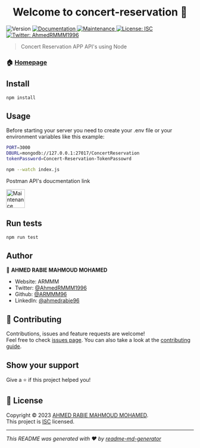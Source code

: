 <h1 align="center">Welcome to concert-reservation 👋</h1>
<p>
  <img alt="Version" src="https://img.shields.io/badge/version-1.0.0-blue.svg?cacheSeconds=2592000" />
  <a href="" target="_blank">
    <img alt="Documentation" src="https://img.shields.io/badge/documentation-yes-brightgreen.svg" />
  </a>
  <a href="https://github.com/ARMMM96/ConcertReservation/graphs/commit-activity" target="_blank">
    <img alt="Maintenance" src="https://img.shields.io/badge/Maintained%3F-yes-green.svg" />
  </a>
  <a href="https://github.com/ARMMM96/ConcertReservation/blob/master/LICENSE" target="_blank">
    <img alt="License: ISC" src="https://img.shields.io/github/license/ARMMM96/concert-reservation" />
  </a>
  <a href="https://twitter.com/AhmedRMMM1996" target="_blank">
    <img alt="Twitter: AhmedRMMM1996" src="https://img.shields.io/twitter/follow/AhmedRMMM1996.svg?style=social" />
  </a>
</p>

> Concert Reservation APP API's using Node

### 🏠 [Homepage](https://github.com/ARMMM96/ConcertReservation#readme)

## Install

```sh
npm install
```

## Usage
Before starting your server you need to create your .env file or your environment variables like this example:
```sh
PORT=3000
DBURL=mongodb://127.0.0.1:27017/ConcertReservation
tokenPassword=Concert-Reservation-TokenPassowrd
```

```sh
npm --watch index.js
```
Postman API's doucmentation link 

  <a href="https://galactic-space-9878.postman.co/workspace/AHMED-RABEA-MAHMOUD~2dbda7c5-bb72-4bb4-8915-545ed46aef43/collection/4987583-fbef3f65-a662-46fb-8938-433634d283d7?action=share&creator=4987583&active-environment=4987583-e4543a63-8a6c-4cf3-b8f6-f12d0bae815a" target="_blank">
        <img alt="Maintenance" src="https://uxwing.com/wp-content/themes/uxwing/download/brands-and-social-media/postman-icon.png" width="50px" hight="50px"  />


  </a>

## Run tests

```sh
npm run test
```

## Author

👤 **AHMED RABIE MAHMOUD MOHAMED**

* Website: ARMMM
* Twitter: [@AhmedRMMM1996](https://twitter.com/AhmedRMMM1996)
* Github: [@ARMMM96](https://github.com/ARMMM96)
* LinkedIn: [@ahmedrabie96](https://linkedin.com/in/ahmedrabie96)

## 🤝 Contributing

Contributions, issues and feature requests are welcome!<br />Feel free to check [issues page](https://github.com/ARMMM96/ConcertReservation/issues). You can also take a look at the [contributing guide](https://github.com/ARMMM96/ConcertReservation/blob/master/CONTRIBUTING.md).

## Show your support

Give a ⭐️ if this project helped you!

## 📝 License

Copyright © 2023 [AHMED RABIE MAHMOUD MOHAMED](https://github.com/ARMMM96).<br />
This project is [ISC](https://github.com/ARMMM96/ConcertReservation/blob/master/LICENSE) licensed.

***
_This README was generated with ❤️ by [readme-md-generator](https://github.com/kefranabg/readme-md-generator)_

